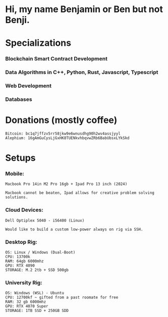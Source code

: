 <h1> Hi, my name Benjamin or Ben but not Benji. </h1>

# Specializations
<h3> Blockchain Smart Contract Development </h3>
<h3> Data Algorithms in C++, Python, Rust, Javascript, Typescript </h3>
<h3> Web Development </h3>
<h3> Databases </h3>

# Donations (mostly coffee)
```
Bitcoin: bc1q7jffzv5rr58jkw9e6wnusdhg90h2wv4assjyyl
Alephium: 16gAmGuCysLjGxHK8TUENkvhbqvwZRb6BabUbsxLYkSkd
```

# Setups
<h3> Mobile: </h3>

```
Macbook Pro 14in M2 Pro 16gb + Ipad Pro 13 inch (2024)

Macbook cannot be beaten, Ipad allows for creative problem solving solutions.
```

<h3> Cloud Devices: </h3>

```
Dell Optiplex 5040 - i56400 (Linux)

Would like to build a custom low-power always on rig via SSH.
```

<h3> Desktop Rig: </h3>

```
OS: Linux / Windows (Dual-Boot)
CPU: 13700k
RAM: 64gb 6000mhz
GPU: RTX 4090
STORAGE: M.2 2tb + SSD 500gb
```

<h3> University Rig: </h3>

```
OS: Windows (WSL) - Ubuntu
CPU: 12700kf ~ gifted from a past roomate for free
RAM: 32 gb 6000mhz
GPU: RTX 4070 Super
STORAGE: 1TB SSD + 250GB SDD
```
